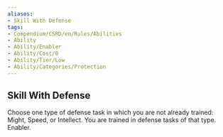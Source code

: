 ```yaml
---
aliases:
- Skill With Defense
tags:
- Compendium/CSRD/en/Rules/Abilities
- Ability
- Ability/Enabler
- Ability/Cost/0
- Ability/Tier/Low
- Ability/Categories/Protection
---
```


  
## Skill With Defense  
Choose one type of defense task in which you are not already trained: Might, Speed, or Intellect. You are trained in defense tasks of that type. Enabler.